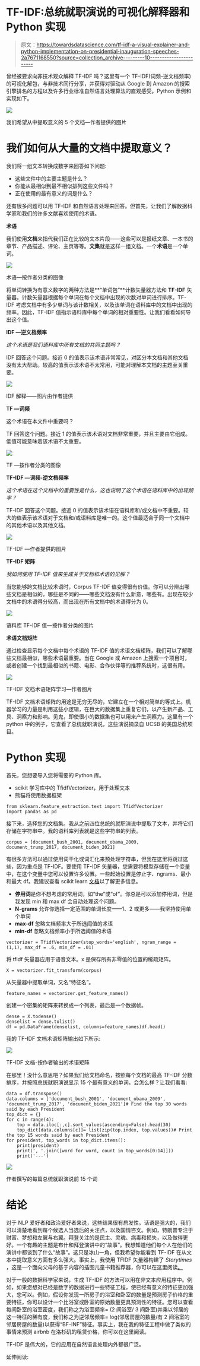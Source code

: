 # TF-IDF:总统就职演说的可视化解释器和 Python 实现

> 原文：<https://towardsdatascience.com/tf-idf-a-visual-explainer-and-python-implementation-on-presidential-inauguration-speeches-2a7671168550?source=collection_archive---------10----------------------->

曾经被要求向非技术观众解释 TF-IDF 吗？这里有一个 TF-IDF(词频-逆文档频率)的可视化解包，与非技术同行分享，并获得对驱动从 Google 到 Amazon 的搜索引擎排名的方程以及许多行业标准自然语言处理算法的直观感受。Python 示例和实现如下。

![](img/371331de955a1a88534eece04dd081f2.png)

我们希望从中提取意义的 5 个文档—作者提供的图片

# 我们如何从大量的文档中提取意义？

我们将一组文本转换成数字来回答如下问题:

*   这些文件中的主要主题是什么？
*   你能从最相似到最不相似排列这些文件吗？
*   正在使用的最有意义的词是什么？

还有很多问题可以用 TF-IDF 和自然语言处理来回答。但首先，让我们了解数据科学家和我们的许多文献喜欢使用的术语。

**术语**

我们使用**文档**来指代我们正在比较的文本片段——这些可以是报纸文章、一本书的章节、产品描述、评论、主页等等。**文集**就是这样一组文档。一个**术语**是一个单词。

![](img/a03e6dab11df9843ca4a13852f6c3140.png)

术语—按作者分类的图像

将单词转换为有意义数字的两种方法是**“单词包”**计数矢量器方法和 **TF-IDF** 矢量器。计数矢量器根据每个单词在每个文档中出现的次数对单词进行排序。TF-IDF 考虑文档中有多少单词与该计数相关，以及该单词在语料库中的文档中出现的频率。因此，TF-IDF 值指示语料库中每个单词的相对重要性。让我们看看如何导出这个值。

**IDF —逆文档频率**

*这个术语是我们语料库中所有文档的共同主题吗？*

IDF 回答这个问题。接近 0 的值表示该术语非常常见，对区分本文档和其他文档没有太大帮助。较高的值表示该术语不太常用，可能对理解本文档的主题至关重要。

![](img/76b78389c5f6686fd8a7838cb331b40b.png)

IDF 解释——图片由作者提供

**TF —词频**

这个术语在本文件中重要吗？

TF 回答这个问题。接近 1 的值表示该术语对文档非常重要，并且主要由它组成。低值可能意味着该术语不太重要。

![](img/54a44252faf92df1ee76ea6cf5b31a57.png)

TF —按作者分类的图像

**TF-IDF —词频-逆文档频率**

*这个术语在这个文档中的重要性是什么，这也说明了这个术语在语料库中的出现频率？*

TF-IDF 回答这个问题。接近 0 的值表示该术语在语料库和/或文档中不重要。较大的值表示该术语对于文档和/或语料库是唯一的。这个值最适合于同一个文档中的其他术语以及其他文档。

![](img/c123a373fc677ca44828cc2cb496bbea.png)

TF-IDF —作者提供的图片

**TF-IDF 矩阵**

*我如何使用 TF-IDF 值来生成关于文档和术语的见解？*

当您能够跨文档比较术语时，Corpus TF-IDF 值变得很有价值。你可以分辨出哪些文档是相似的，哪些是不同的——哪些文档没有什么新意，哪些有。出现在较少文档中的术语得分较高，而出现在所有文档中的术语得分为 0。

![](img/9484ce7fc777d1a233e0d4412e18fb82.png)

语料库 TF-IDF 值—按作者分类的图片

**术语文档矩阵**

通过检查显示每个文档中每个术语的 TF-IDF 值的术语文档矩阵，我们可以了解哪些文档最相似，哪些术语最重要。当在 Google 或 Amazon 上搜索一个项目时，或者创建一个找到最相似的书籍、电影、合作伙伴等的推荐系统时，这很有用。

![](img/2d4f8352ea08cb7cf5323e506d386777.png)

TF-IDF 文档术语矩阵学习—作者图片

TF-IDF 文档术语矩阵的用途是无穷无尽的，它建立在一个相对简单的等式上。机器学习的力量是利用这些小逻辑，在巨大的数据集上重复它们，以产生新产品、工具、洞察力和影响。见鬼，即使很小的数据集也可以用来产生洞察力。这里有一个 python 中的例子，它查看了总统就职演说，这些演说摘录自 UCSB 的美国总统项目。

# **Python 实现**

首先，您想要导入您将需要的 Python 库。

*   scikit 学习库中的 TfidfVectorizer，用于处理文本
*   熊猫将使用数据框架

```
from sklearn.feature_extraction.text import TfidfVectorizer
import pandas as pd
```

接下来，选择您的文档集。我从之前四位总统的就职演说中提取了文本，并将它们存储在字符串中。我的语料库列表就是这些字符串的列表。

```
corpus = [document_bush_2001, document_obama_2009,   document_trump_2017, document_biden_2021]
```

有很多方法可以通过使用词干化或词汇化来预处理字符串，但我在这里将跳过这些，因为重点是 TF-IDF。要使用 TF-IDF 矢量器，您需要将模型存储在一个变量中，在这个变量中您可以设置许多设置。一些起始设置是停止字、ngrams、最小和最大 df。我建议查看 scikit learn [文档](https://scikit-learn.org/stable/modules/generated/sklearn.feature_extraction.text.TfidfVectorizer.html)以了解更多信息。

*   **停用词**是你不想考虑的常用词，如“the”或“of”。你总是可以添加停用词，但是我发现 min 和 max df 会自动处理这个问题。
*   **N-grams** 允许你选择一定范围的单词长度——1、2 或更多——我坚持使用单个单词
*   **max-df** 忽略文档频率大于所选阈值的术语
*   **min-df** 忽略文档频率小于所选阈值的术语

```
vectorizer = TfidfVectorizer(stop_words='english', ngram_range = (1,1), max_df = .6, min_df = .01)
```

将 tfidf 矢量器应用于语音文本。x 是保存所有非零值的位置的稀疏矩阵。

```
X = vectorizer.fit_transform(corpus)
```

从矢量器中提取单词，又名“特征名”。

```
feature_names = vectorizer.get_feature_names()
```

创建一个密集的矩阵来转换成一个列表，最后是一个数据帧。

```
dense = X.todense()
denselist = dense.tolist()
df = pd.DataFrame(denselist, columns=feature_names)df.head()
```

我的 TF-IDF 文档术语矩阵输出如下所示:

![](img/419a5719deea431135cc092b21503c6a.png)

TF-IDF 文档-按作者输出的术语矩阵

在那里！没什么意思吧？如果我们给文档命名，按照每个文档的最高 TF-IDF 分数排序，并按照总统就职演说显示 15 个最有意义的单词，会怎么样？让我们看看:

```
data = df.transpose()
data.columns = ['document_bush_2001', 'document_obama_2009', 'document_trump_2017', 'document_biden_2021']# Find the top 30 words said by each President
top_dict = {}
for c in range(4):
    top = data.iloc[:,c].sort_values(ascending=False).head(30)
    top_dict[data.columns[c]]= list(zip(top.index, top.values))# Print the top 15 words said by each President
for president, top_words in top_dict.items():
    print(president)
    print(', '.join([word for word, count in top_words[0:14]]))
    print('---')
```

![](img/0a961e02c574501c14050821fbd80f62.png)

作者撰写的每篇总统就职演说前 15 个词

# **结论**

对于 NLP 爱好者和政治爱好者来说，这些结果很有启发性。话语是强大的，我们可以清楚地看到每个候选人当选后的关注点，以及国情咨文。例如，特朗普专注于财富、梦想和左翼与右翼。拜登关注的是民主、灵魂、病毒和损失，以及做得更好。一个有趣的主题是布什和拜登演讲中的“故事”。我想知道他们每个人在他们的演讲中都谈到了什么“故事”。这只是冰山一角，但我希望你能看到 TF-IDF 在从文本中提取意义方面有多么强大。事实上，我使用 TFIDF 矢量器构建了 *Storytimes* ，这是一个面向父母的基于内容的插图儿童书籍推荐器，你可以在这里阅读[。](/building-a-content-based-childrens-book-recommender-for-parents-680e20013e90)

对于一般的数据科学家来说，生成 TF-IDF 的方法可以用在非文本应用程序中。例如，如果您想对已经是数字的数据进行一些特征工程，使已经有意义的特征更加强大，您可以。例如，假设你发现一所房子的浴室和卧室的数量是预测房子价格的重要特征，你可以设计一个比浴室或卧室的原始数量更具预测性的特征。您可以查看每间卧室的浴室密度，我们称之为浴室频率= (2 间浴室/ 3 间卧室)并乘以邻居的这一特征的稀有度，我们称之为逆邻居频率= log(邻居房屋的数量/有 2 间浴室的邻居房屋的数量)以获得“BF-INF”特征。事实上，我在我的特征工程中做了类似的事情来预测 airbnb 在洛杉矶的租赁价格，你可以在这里阅读。

TF-IDF 是伟大的，它的应用在自然语言处理内外都很广泛。

延伸阅读:

</building-a-content-based-childrens-book-recommender-for-parents-680e20013e90>  </prospecting-las-backyard-houses-with-machine-learning-8fdc191e1cf> 
